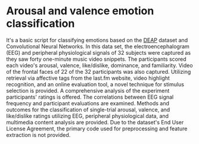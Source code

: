 # Arousal and valence emotion classification

It's a basic script for classifying emotions based on the [DEAP](https://www.eecs.qmul.ac.uk/mmv/datasets/deap/) dataset and Convolutional Neural Networks.
In this data set, the electroencephalogram (EEG) and peripheral physiological signals of 32 subjects were captured as they saw forty one-minute music video snippets. The participants scored each video's arousal, valence, like/dislike, dominance, and familiarity. Video of the frontal faces of 22 of the 32 participants was also captured. Utilizing retrieval via affective tags from the last.fm website, video highlight recognition, and an online evaluation tool, a novel technique for stimulus selection is provided. A comprehensive analysis of the experiment participants' ratings is offered. The correlations between EEG signal frequency and participant evaluations are examined.
Methods and outcomes for the classification of single-trial arousal, valence, and like/dislike ratings utilizing EEG, peripheral physiological data, and multimedia content analysis are provided.
Due to the dataset's End User License Agreement, the primary code used for preprocessing and feature extraction is not provided.
